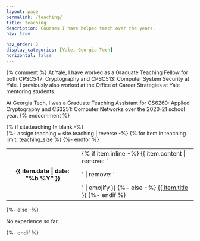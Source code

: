 ```yaml
---
layout: page
permalink: /teaching/
title: teaching
description: Courses I have helped teach over the years.
nav: true

nav_order: 2
display_categories: [Yale, Georgia Tech]
horizontal: false
---
```


{% comment %}
At Yale, I have worked as a Graduate Teaching Fellow for both CPSC547: Cryptography and CPSC513: Computer System Security at Yale. I previously also worked at the Office of Career Strategies at Yale mentoring students.

At Georgia Tech, I was a Graduate Teaching Assistant for CS6260: Applied Cryptography and CS3251: Computer Networks over the 2020-21 school year.
{% endcomment %}

  <div class="teaching">
    {% if site.teaching != blank -%} 
    <div class="table-responsive">
      <table class="table table-sm table-borderless">
      {%- assign teaching = site.teaching | reverse -%}
      {% for item in teaching limit: teaching_size %} 
        <tr>
          <th scope="row">{{ item.date | date: "%b %Y" }}</th>
          <td>
            {% if item.inline -%} 
              {{ item.content | remove: '<p>' | remove: '</p>' | emojify }}
            {%- else -%} 
              <a class="news-title" href="{{ item.url | relative_url }}">{{ item.title }}</a>
            {%- endif %} 
          </td>
        </tr>
      {%- endfor %} 
      </table>
    </div>
  {%- else -%} 
    <p>No experience so far...</p>
  {%- endif %} 
  </div>
